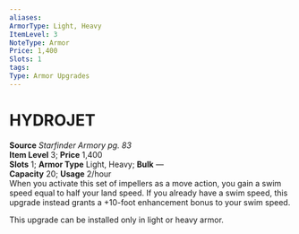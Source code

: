 ```yaml
---
aliases: 
ArmorType: Light, Heavy
ItemLevel: 3
NoteType: Armor
Price: 1,400
Slots: 1
tags: 
Type: Armor Upgrades
---
```

# HYDROJET
**Source** _Starfinder Armory pg. 83_  
**Item Level** 3; **Price** 1,400  
**Slots** 1; **Armor Type** Light, Heavy; **Bulk** —  
**Capacity** 20; **Usage** 2/hour  
When you activate this set of impellers as a move action, you gain a swim speed equal to half your land speed. If you already have a swim speed, this upgrade instead grants a +10-foot enhancement bonus to your swim speed.  
  
This upgrade can be installed only in light or heavy armor.